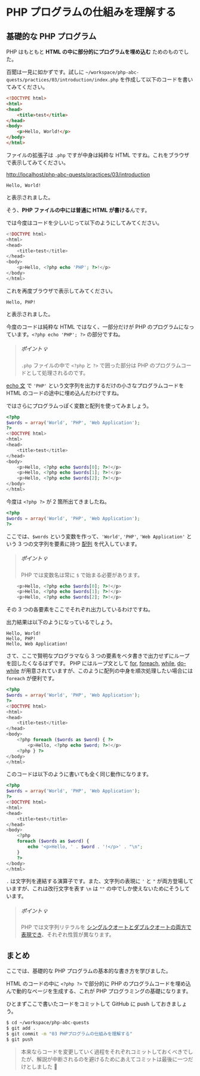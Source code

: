 # PHP プログラムの仕組みを理解する

## 基礎的な PHP プログラム

PHP はもともと **HTML の中に部分的にプログラムを埋め込む** ためのものでした。

百聞は一見に如かずです。試しに `~/workspace/php-abc-quests/practices/03/introduction/index.php` を作成して以下のコードを書いてみてください。

```html
<!DOCTYPE html>
<html>
<head>
    <title>test</title>
</head>
<body>
    <p>Hello, World!</p>
</body>
</html>
```

ファイルの拡張子は `.php` ですが中身は純粋な HTML ですね。これをブラウザで表示してみてください。

[http://localhost/php-abc-quests/practices/03/introduction](http://localhost/php-abc-quests/practices/03/introduction)

```
Hello, World!
```

と表示されました。

そう、**PHP ファイルの中には普通に HTML が書ける**んです。

では今度はコードを少しいじって以下のようにしてみてください。

```php
<!DOCTYPE html>
<html>
<head>
    <title>test</title>
</head>
<body>
    <p>Hello, <?php echo 'PHP'; ?>!</p>
</body>
</html>
```

これを再度ブラウザで表示してみてください。

```
Hello, PHP!
```

と表示されました。

今度のコードは純粋な HTML ではなく、一部分だけが PHP のプログラムになっています。`<?php echo 'PHP'; ?>` の部分ですね。

> ##### ポイント :bulb:
>
> `.php` ファイルの中で `<?php` と `?>` で囲った部分は PHP のプログラムコードとして処理されるのです。

[echo 文](http://php.net/manual/ja/function.echo.php) で `'PHP'` という文字列を出力するだけの小さなプログラムコードを HTML のコードの途中に埋め込んだわけですね。

ではさらにプログラムっぽく変数と配列を使ってみましょう。

```php
<?php
$words = array('World', 'PHP', 'Web Application');
?>
<!DOCTYPE html>
<html>
<head>
    <title>test</title>
</head>
<body>
    <p>Hello, <?php echo $words[0]; ?>!</p>
    <p>Hello, <?php echo $words[1]; ?>!</p>
    <p>Hello, <?php echo $words[2]; ?>!</p>
</body>
</html>
```

今度は `<?php ?>` が 2 箇所出てきましたね。

```php
<?php
$words = array('World', 'PHP', 'Web Application');
?>
```

ここでは、`$words` という変数を作って、`'World'`, `'PHP'`, `'Web Application'` という 3 つの文字列を要素に持つ [配列](http://php.net/manual/ja/language.types.array.php) を代入しています。

> ##### ポイント :bulb:
>
> PHP では変数名は常に `$` で始まる必要があります。

```php
    <p>Hello, <?php echo $words[0]; ?>!</p>
    <p>Hello, <?php echo $words[1]; ?>!</p>
    <p>Hello, <?php echo $words[2]; ?>!</p>
```

その 3 つの各要素をここでそれぞれ出力しているわけですね。

出力結果は以下のようになっているでしょう。

```
Hello, World!
Hello, PHP!
Hello, Web Application!
```

さて、ここで賢明なプログラマなら 3 つの要素をベタ書きで出力せずにループを回したくなるはずです。
PHP にはループ文として [for](http://php.net/manual/ja/control-structures.for.php), [foreach](http://php.net/manual/ja/control-structures.foreach.php), [while](http://php.net/manual/ja/control-structures.while.php), [do-while](http://php.net/manual/ja/control-structures.do.while.php) が用意されていますが、このように配列の中身を順次処理したい場合には `foreach` が便利です。

```php
<?php
$words = array('World', 'PHP', 'Web Application');
?>
<!DOCTYPE html>
<html>
<head>
    <title>test</title>
</head>
<body>
    <?php foreach ($words as $word) { ?>
        <p>Hello, <?php echo $word; ?>!</p>
    <?php } ?>
</body>
</html>
```

このコードは以下のように書いても全く同じ動作になります。

```php
<?php
$words = array('World', 'PHP', 'Web Application');
?>
<!DOCTYPE html>
<html>
<head>
    <title>test</title>
</head>
<body>
    <?php
    foreach ($words as $word) {
        echo '<p>Hello, ' . $word . '!</p>' . "\n";
    }
    ?>
</body>
</html>
```

`.` は文字列を連結する演算子です。また、文字列の表現に `'` と `"` が両方登場していますが、これは改行文字を表す `\n` は `""` の中でしか使えないためにそうしています。

> ##### ポイント :bulb:
> PHP では文字列リテラルを [シングルクオートとダブルクオートの両方で表現でき](http://php.net/manual/ja/language.types.string.php)、それぞれ性質が異なります。

## まとめ

ここでは、基礎的な PHP プログラムの基本的な書き方を学びました。

HTML のコードの中に `<?php ?>` で部分的に PHP のプログラムコードを埋め込んで動的なページを生成する、これが PHP プログラミングの基礎になります。

ひとまずここで書いたコードをコミットして GitHub に push しておきましょう。

```bash
$ cd ~/workspace/php-abc-quests
$ git add .
$ git commit -m "03 PHPプログラムの仕組みを理解する"
$ git push
```

> 本来ならコードを変更していく過程をそれぞれコミットしておくべきでしたが、解説が中断されるのを避けるためにあえてコミットは最後に一つだけとしました :bow:

